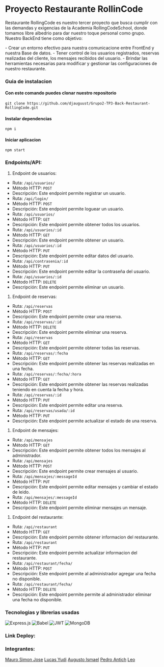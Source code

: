 # Proyecto Restaurante RollinCode

<p>
Restaurante RollingCode es nuestro tercer proyecto que busca cumplir con las demandas y exigencias de la Academia RollingCodeSchool, donde tomamos libre albedrio para dar nuestro toque personal como grupo. Nuestro BackEnd tiene como objetivo:
</p>
- Crear un entorno efectivo para nuestra comunicacione entre FrontEnd y nuestra Base de datos.
- Tener control de los usuarios registrados, reservas realizadas del cliente, los mensajes recibidos del usuario.
- Brindar las herramientas necesarias para modificar y gestionar las configuraciones de nuestro restaurante.

### Guia de instalacion
#### Con este comando puedes clonar nuestro repositorio
`git clone https://github.com/djauguust/Grupo2-TP3-Back-Restaurant-RollingCode.git`

#### Instalar dependencias
`npm i`

#### Iniciar aplicacion
`npm start`

### Endpoints/API:
1. Endpoint de usuarios:
- Ruta: `/api/usuarios/`
 - Método HTTP: `POST`
 - Descripción: Este endpoint permite registrar un usuario.
- Ruta: `/api/login/`
 - Método HTTP: `POST`
 - Descripción: Este endpoint permite loguear un usuario.
- Ruta: `/api/usuarios/`
 - Método HTTP: `GET`
 - Descripción: Este endpoint permite obtener todos los usuarios.
- Ruta: `/api/usuarios/:id`
 - Método HTTP: `GET`
 - Descripción: Este endpoint permite obtener un usuario.
- Ruta: `/api/usuarios/:id`
 - Método HTTP: `PUT`
 - Descripción: Este endpoint permite editar datos del usuario.
- Ruta: `/api/contrasenia/:id`
 - Método HTTP: `PUT`
 - Descripción: Este endpoint permite editar la contraseña del usuario.
- Ruta: `/api/usuarios/:id`
 - Método HTTP: `DELETE`
 - Descripción: Este endpoint permite eliminar un usuario.
1. Endpoint de reservas:
- Ruta: `/api/reservas`
 - Método HTTP: `POST`
 - Descripción: Este endpoint permite crear una reserva.
- Ruta: `/api/reservas/:id`
 - Método HTTP: `DELETE`
 - Descripción: Este endpoint permite eliminar una reserva.
- Ruta: `/api/reservas`
 - Método HTTP: `GET`
 - Descripción: Este endpoint permite obtener todas las reservas.
- Ruta: `/api/reservas/:fecha`
 - Método HTTP: `GET`
 - Descripción: Este endpoint permite obtener las reservas realizadas en una fecha.
- Ruta: `/api/reservas/:fecha/:hora`
 - Método HTTP: `GET`
 - Descripción: Este endpoint permite obtener las reservas realizadas teniendo en cuenta la fecha y hora.
- Ruta: `/api/reservas/:id`
 - Método HTTP: `PUT`
 - Descripción: Este endpoint permite editar una reserva.
- Ruta: `/api/reservas/usada/:id`
 - Método HTTP: `PUT`
 - Descripción: Este endpoint permite actualizar el estado de una reserva.
1. Endpoint de mensajes:
- Ruta: `/api/mensajes`
 - Método HTTP: `GET`
 - Descripción: Este endpoint permite obtener todos los mensajes al administrador.
- Ruta: `/api/mensajes`
 - Método HTTP: `POST`
 - Descripción: Este endpoint permite crear mensajes al usuario.
- Ruta: `/api/mensajes/:messageId`
 - Método HTTP: `PUT`
 - Descripción: Este endpoint permite editar mensajes y cambiar el estado de leido.
- Ruta: `/api/mensajes/:messageId`
 - Método HTTP: `DELETE`
 - Descripción: Este endpoint permite eliminar mensajes un mensaje.
1. Endpoint del restaurante:
- Ruta: `/api/restaurant`
 - Método HTTP: `GET`
 - Descripción: Este endpoint permite obtener informacion del restaurante.
- Ruta: `/api/restaurant`
 - Método HTTP: `PUT`
 - Descripción: Este endpoint permite actualizar informacion del restaurante.
- Ruta: `/api/restaurant/fecha/`
 - Método HTTP: `POST`
 - Descripción: Este endpoint permite al administrador agregar una fecha no disponible.
- Ruta: `/api/restaurant/fecha/`
 - Método HTTP: `DELETE`
 - Descripción: Este endpoint permite permite al administrador eliminar una fecha no disponible.

### Tecnologias y librerias usadas
![Express.js](https://img.shields.io/badge/express.js-%23404d59.svg?style=for-the-badge&logo=express&logoColor=%2361DAFB) ![Babel](https://img.shields.io/badge/Babel-F9DC3e?style=for-the-badge&logo=babel&logoColor=black) ![JWT](https://img.shields.io/badge/JWT-black?style=for-the-badge&logo=JSON%20web%20tokens) ![MongoDB](https://img.shields.io/badge/MongoDB-%234ea94b.svg?style=for-the-badge&logo=mongodb&logoColor=white)

### Link Deploy:

### Integrantes:
[Mauro Simon Jose](http://github.com/MauroSJ "Mauro Simon Jose")
[Lucas Yudi](http://github.com/Yudi454 "Lucas Yudi")
[Augusto Ismael](https://github.com/djauguust "Augusto Ismael")
[Pedro Antich](https://github.com/PedroAntich "Pedro Antich")
[Leo](https://github.com/LeoAc92 "Leo")
